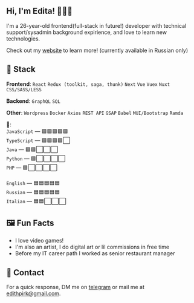 ## **Hi, I'm Edita!** 🙋🏼‍♀️

I'm a 26-year-old frontend(full-stack in future!) developer with technical support/sysadmin background expirience, and love to learn new technologies. <br />

Check out my [website](https://editadraws.site/) to learn more! (currently available in Russian only) <br />

## 🧮 Stack 
**Frontend**: ```React``` ```Redux (toolkit, saga, thunk)``` ```Next``` ```Vue``` ```Vuex``` ```Nuxt``` ```CSS/SASS/LESS```

**Backend**: ```GraphQL``` ```SQL``` 

**Other**: ```Wordpress``` ```Docker``` ```Axios``` ```REST API``` ```GSAP``` ```Babel``` ```MUI/Bootstrap``` ```Ramda``` <br />

**💬**: <br /> ```JavaScript``` — 🟩🟩🟩🟩🟩 <br />
```TypeScript``` — 🟩🟩🟩🟩⬜️ <br />
```Java``` — 🟩🟩⬜️⬜️⬜️<br />
```Python``` — 🟩⬜️⬜️⬜️⬜️<br />
```PHP``` — 🟩⬜️⬜️⬜️⬜️<br />
<br />
```English``` — 🟦🟦🟦🟦🟦 <br />
```Russian``` — 🟦🟦🟦🟦🟦 <br />
```Italian``` — 🟦🟦⬜️⬜️⬜️ <br />

## 🖼 Fun Facts
* I love video games!
* I'm also an artist, I do digital art or lil commissions in free time 
* Before my IT career path I worked as senior restaurant manager
  
## 💌 Contact
For a quick response, DM me on [telegram](https://t.me/meredness) or mail me at edithpirk@gmail.com.
